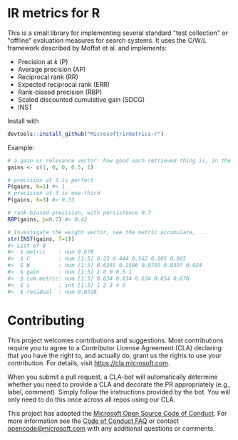 # IR metrics for R

This is a small library for implementing several standard "test collection" or "offline" evaluation measures
for search systems. It uses the C/W/L framework described by Moffat et al. and implements:

* Precision at _k_ (P)
* Average precision (AP)
* Reciprocal rank (RR)
* Expected reciprocal rank (ERR)
* Rank-biased precision (RBP)
* Scaled discounted cumulative gain (SDCG)
* INST

Install with
```r
devtools::install_github("Microsoft/irmetrics-r")
```

Example:

```r
# a gain or relevance vector: how good each retrieved thing is, in the order they appear
gains <- c(1, 0, 0, 0.5, 1)

# precision at 1 is perfect
P(gains, k=1) #> 1
# precision at 3 is one-third
P(gains, k=3) #> 0.33

# rank-biased precision, with persistence 0.7
RBP(gains, p=0.7) #> 0.42

# Investigate the weight vector, see the metric accumulate, ...
str(INST(gains, T=1))
#> List of 8
#>  $ metric    : num 0.678
#>  $ C         : num [1:5] 0.25 0.444 0.562 0.605 0.605
#>  $ W         : num [1:5] 0.6345 0.1586 0.0705 0.0397 0.024
#>  $ gain      : num [1:5] 1 0 0 0.5 1
#>  $ cum.metric: num [1:5] 0.634 0.634 0.634 0.654 0.678
#>  $ i         : int [1:5] 1 2 3 4 5
#>  $ residual  : num 0.0728
```

# Contributing

This project welcomes contributions and suggestions.  Most contributions require you to agree to a
Contributor License Agreement (CLA) declaring that you have the right to, and actually do, grant us
the rights to use your contribution. For details, visit https://cla.microsoft.com.

When you submit a pull request, a CLA-bot will automatically determine whether you need to provide
a CLA and decorate the PR appropriately (e.g., label, comment). Simply follow the instructions
provided by the bot. You will only need to do this once across all repos using our CLA.

This project has adopted the [Microsoft Open Source Code of Conduct](https://opensource.microsoft.com/codeofconduct/).
For more information see the [Code of Conduct FAQ](https://opensource.microsoft.com/codeofconduct/faq/) or
contact [opencode@microsoft.com](mailto:opencode@microsoft.com) with any additional questions or comments.
